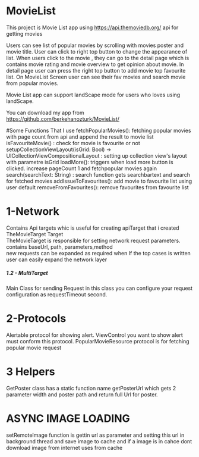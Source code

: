 # MovieList

This project is   Movie List app   using https://api.themoviedb.org/ api for getting movies 

Users can see  list of  popular movies  by scrolling  with movies poster and movie title.
User can click to right top button to change the appearance of list.
When users click to the movie , they can go to the detail page which is contains movie rating and movie overview to get opinion about movie.
In detail page user can press the right top button to add movie top favourite list.
On MovieList Screen user can see their fav movies and search movie from popular movies.

Movie List app can support landScape mode  for users who loves using landScape.


You can download  my app from https://github.com/berkehanozturk/MovieList/ 


#Some Functions That I use 
fetchPopularMovies():   fetching popular movies with page count from api and append the result to movie list
isFavouriteMovie() : check for movie is favourite or not 
setupCollectionViewLayout(isGrid: Bool) -> UICollectionViewCompositionalLayout :  setting up collection view's layout with parametre isGrid
loadMore():  triggers when load more button is clicked. increase pageCount 1 and fetchpopular movies again
search(searchText: String) :  search function gets searchbartext and search for fetched movies
addIssueToFavourites(): add movie to favourite list  using user default
removeFromFavourites(): remove favourites from favourite list


# 1-Network
Contains Api targets   whic is useful for  creating apiTarget  that i created  TheMovieTarget Target  
TheMovieTarget  is responsible for setting  network request parameters. 
contains  baseUrl, path, parameters,method  
new requests can be expanded as required  when If the top cases  is written  user can easily expand the network layer
##### 1.2 - MultiTarget 
Main Class for sending Request  in this class you can configure your  request configuration as requestTimeout second.

# 2-Protocols 
Alertable protocol for showing alert.  ViewControl you want to show alert must conform this protocol.
PopularMovieResource protocol is  for fetching  popular movie request   

# 3 Helpers
GetPoster class has a static function name getPosterUrl  which gets 2 parameter width and poster path  and return full Url for poster.



# ASYNC IMAGE LOADING
setRemoteImage function is gettin url as parameter  and setting this url in background thread and save image to cache  and if a  image is in cahce dont download image from internet uses from cache








